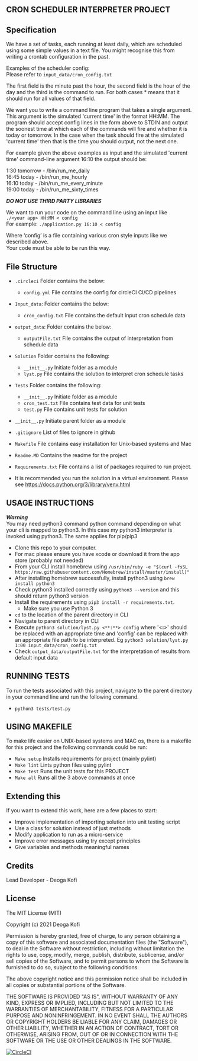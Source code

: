 CRON SCHEDULER INTERPRETER PROJECT
------------------------------------
Specification
-------------------

We have a set of tasks, each running at least daily, which are scheduled using some simple values in a text file. You might recognise this from writing a crontab configuration in the past.  

Examples of the scheduler config:  
Please refer to `input_data/cron_config.txt`

The first field is the minute past the hour, the second field is the hour of the day and the third is the command to run. For both cases * means that it should run for all values of that field.

We want you to write a command line program that takes a single argument. This argument is the simulated 'current time' in the format HH:MM. The program should accept config lines in the form above to STDIN and output the soonest time at which each of the commands will fire and whether it is today or tomorrow. In the case when the task should fire at the simulated 'current time' then that is the time you should output, not the next one.  

For example given the above examples as input and the simulated 'current time' command-line argument 16:10 the output should be:  

1:30 tomorrow - /bin/run_me_daily  
16:45 today - /bin/run_me_hourly  
16:10 today - /bin/run_me_every_minute  
19:00 today - /bin/run_me_sixty_times  

***DO NOT USE THIRD PARTY LIBRARIES***

We want to run your code on the command line using an input like   
`./<your app> HH:MM < config`  
For example: `./application.py 16:10 < config`  

Where ‘config’ is a file containing various cron style inputs like we described above.  
Your code must be able to be run this way.  


File Structure
----------------------
* `.circleci` Folder contains the below:
  * `config.yml` File contains the config for circleCI CI/CD pipelines

* `Input_data`: Folder contains the below:
  * `cron_config.txt` File contains the default input cron schedule data

* `output_data`: Folder contains the below:
  * `outputFile.txt` File contains the output of interpretation from schedule data

* `Solution` Folder contains the following:
  * `__init__.py` Initiate folder as a module
  * `lyst.py` File contains the solution to interpret cron schedule tasks

* `Tests` Folder contains the following:
  * `__init__.py` Initiate folder as a module
  * `cron_test.txt` File contains test data for unit tests
  * `test.py` File contains unit tests for solution

* `__init__.py` Initiate parent folder as a module

* `.gitignore` List of files to ignore in github

* `Makefile` File contains easy installation for Unix-based systems and Mac

* `Readme.MD` Contains the readme for the project

* `Requirements.txt` File contains a list of packages required to run project.

* It is recommended you run the solution in a virtual environment. Please see https://docs.python.org/3/library/venv.html


USAGE INSTRUCTIONS
----------------------
***Warning***  
You may need python3 command python command depending on what your cli is mapped to python3. In this case my python3 interpreter is invoked using python3. The same applies for pip/pip3  

* Clone this repo to your computer.
* For mac please ensure you have xcode or download it from the app store (probably not needed)
* From your CLI install homebrew using `/usr/bin/ruby -e "$(curl -fsSL https:/raw.githubusercontent.com/Homebrew/install/master/install)"`
* After installing homebrew successfully, install python3 using `brew install python3`
* Check python3 installed correctly using `python3 --version` and this should return python3 version
* Install the requirements using `pip3 install -r requirements.txt`.
    * Make sure you use Python 3
* `cd` to the location of the parent directory in CLI
* Navigate to parent directory in CLI
* Execute `python3 solution/lyst.py <**:**> config` where '<**:**>' should be replaced with an appropriate time and 'config' can be replaced with an appropriate file path to be interpreted. Eg `python3 solution/lyst.py 1:00 input_data/cron_config.txt`
* Check `output_data/outputFile.txt` for the interpretation of results from default input data

RUNNING TESTS
----------------------
To run the tests associated with this project, navigate to the parent directory in your command line and run the following command.

* `python3 tests/test.py`

USING MAKEFILE
----------------------
To make life easier on UNIX-based systems and MAC os, there is a makefile for this project and the following commands could be run:
*  `Make setup` Installs requirements for project (mainly pylint)
*  `Make lint` Lints python files using pylint
*  `Make test` Runs the unit tests for this PROJECT
*  `Make all` Runs all the 3 above commands at once

Extending this
-------------------------

If you want to extend this work, here are a few places to start:

* Improve implementation of importing solution into unit testing script
* Use a class for solution instead of just methods
* Modify application to run as a micro-service
* Improve error messages using try except principles
* Give variables and methods meaningful names



## Credits

Lead Developer - Deoga Kofi


## License

The MIT License (MIT)

Copyright (c) 2021 Deoga Kofi

Permission is hereby granted, free of charge, to any person obtaining a copy of this software and associated documentation files (the "Software"), to deal in the Software without restriction, including without limitation the rights to use, copy, modify, merge, publish, distribute, sublicense, and/or sell copies of the Software, and to permit persons to whom the Software is furnished to do so, subject to the following conditions:

The above copyright notice and this permission notice shall be included in all copies or substantial portions of the Software.

THE SOFTWARE IS PROVIDED "AS IS", WITHOUT WARRANTY OF ANY KIND, EXPRESS OR IMPLIED, INCLUDING BUT NOT LIMITED TO THE WARRANTIES OF MERCHANTABILITY, FITNESS FOR A PARTICULAR PURPOSE AND NONINFRINGEMENT. IN NO EVENT SHALL THE AUTHORS OR COPYRIGHT HOLDERS BE LIABLE FOR ANY CLAIM, DAMAGES OR OTHER LIABILITY, WHETHER IN AN ACTION OF CONTRACT, TORT OR OTHERWISE, ARISING FROM, OUT OF OR IN CONNECTION WITH THE SOFTWARE OR THE USE OR OTHER DEALINGS IN THE SOFTWARE.




[![CircleCI](https://circleci.com/gh/circleci/circleci-docs.svg?style=svg)](https://circleci.com/gh/circleci/circleci-docs)
